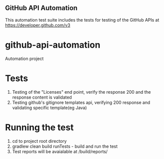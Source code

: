 ## GitHub API Automation
This automation test suite includes the tests for testing of the GitHub APIs at <https://developer.github.com/v3>

# github-api-automation
Automation project

# Tests
1. Testing of the "Licenses" end point, verify the response 200 and the response content is validated
2. Testing github's gitignore templates api, verifying 200 response and validating specific template(eg Java)

# Running the test
1. cd to project root directory <project-root>
2. gradlew clean build runTests - build and run the test
3. Test reports will be avaialable at <project-root>/build/reports/
